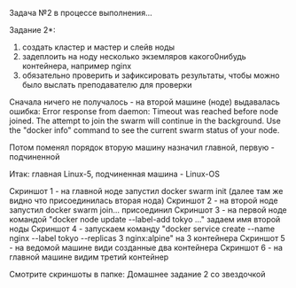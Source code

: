Задача №2 в процессе выполнения...

Задание 2*:
1) создать кластер и мастер и слейв ноды
2) задеплоить на ноду несколько экземляров какого0нибудь контейнера, например nginx
3) обязательно проверить и зафиксировать результаты, чтобы можно было выслать преподавателю для проверки

Сначала ничего не получалось - на второй машине (ноде) выдавалась ошибка:
Error response from daemon: Timeout was reached before node joined. The attempt to join the swarm will continue in the background. Use the "docker info" command to see the current swarm status of your node.

Потом поменял порядок вторую машину назначил главной, первую - подчиненной

Итак: главная Linux-5, подчиненная машина - Linux-OS

Скриншот 1 - на главной ноде запустил docker swarm init (далее там же видно что присоединилась вторая нода)
Скриншот 2 - на второй ноде запустил docker swarm join... присоединил 
Скриншот 3 - на первой ноде командой "docker node update --label-add tokyo ..." задаем имя второй ноды
Скриншот 4 - запускаем команду "docker service create --name nginx --label tokyo --replicas 3 nginx:alpine" на 3 контейнера
Скриншот 5 - на ведомой машине види созданные два контейнера
Скриншот 6 - на главной машине видим третий контейнер

Смотрите скриншоты в папке: Домашнее задание 2 со звездочкой